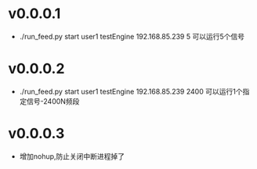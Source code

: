 # v0.0.0.1 
- ./run_feed.py start user1 testEngine 192.168.85.239 5 可以运行5个信号

# v0.0.0.2 
- ./run_feed.py start user1 testEngine 192.168.85.239 2400 可以运行1个指定信号-2400N频段

# v0.0.0.3
- 增加nohup,防止关闭中断进程掉了
